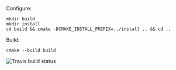 Configure:
```
mkdir build
mkdir install
cd build && cmake -DCMAKE_INSTALL_PREFIX=../install .. && cd ..
```

Build:
```
cmake --build build
```

![Travis build status](https://travis-ci.org/tkoolen/crtpDemo.svg?branch=master)
